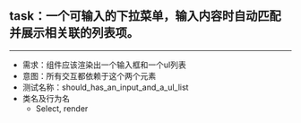 ## task：一个可输入的下拉菜单，输入内容时自动匹配并展示相关联的列表项。

------------------
* 需求：组件应该渲染出一个输入框和一个ul列表
* 意图：所有交互都依赖于这个两个元素
* 测试名称：should_has_an_input_and_a_ul_list
* 类名及行为名
    * Select, render